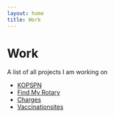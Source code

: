```yaml
---
layout: home
title: Work
---
```


# Work

A list of all projects I am working on

- [KOPSPN]()
- [Find My Rotary]()
- [Charges]()
- [Vaccinationsites]()
